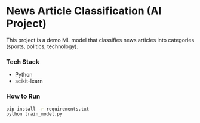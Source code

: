 
# News Article Classification (AI Project)

This project is a demo ML model that classifies news articles into categories (sports, politics, technology).

### Tech Stack
- Python
- scikit-learn

### How to Run
```bash
pip install -r requirements.txt
python train_model.py
